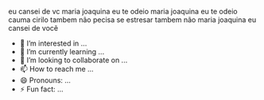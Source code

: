eu cansei de vc maria joaquina eu te odeio maria joaquina eu te odeio
cauma cirilo tambem não pecisa se estresar tambem
não maria joaquina eu cansei de vocẽ

- 👀 I’m interested in ...
- 🌱 I’m currently learning ...
- 💞️ I’m looking to collaborate on ...
- 📫 How to reach me ...
- 😄 Pronouns: ...
- ⚡ Fun fact: ...

<!---
withiney/withiney is a ✨ special ✨ repository because its `README.md` (this file) appears on your GitHub profile.
You can click the Preview link to take a look at your changes.
--->
